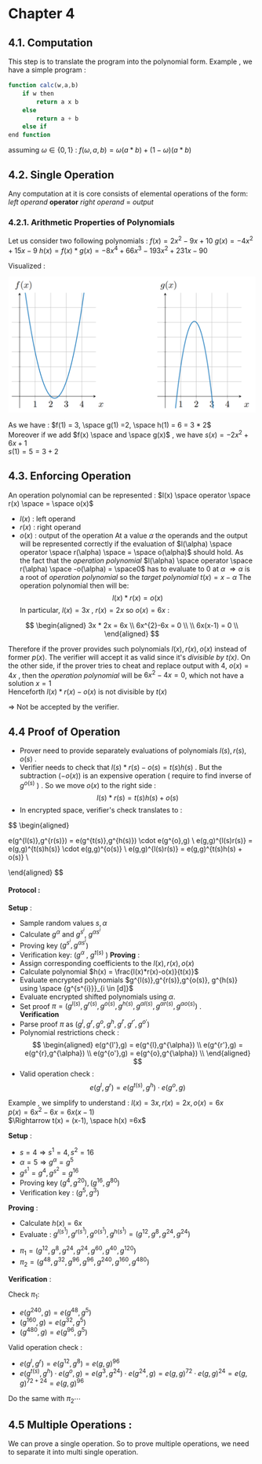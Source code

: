 # Chapter 4
## 4.1. Computation
This step is to translate the program into the polynomial form.
Example , we have a simple program : 
```javascript
function calc(w,a,b)
	if w then 
		return a x b
	else 
		return a + b
	else if 
end function
```

assuming $\omega \in \{0,1\}$  : 
$f(\omega,a,b) = \omega (a * b ) + (1- \omega )(a*b)$  
## 4.2. Single Operation 
Any computation at it is core consists of elemental operations of the form:
                 *left operand*  **operator** *right operand* = *output*
### 4.2.1. Arithmetic Properties of Polynomials
Let us consider two following polynomials : 
$f(x) = 2x^{2}-9x+10$
$g(x)=-4x^{2}+15x-9$ 
$h(x) = f(x) * g(x) = -8x^{4}+66x^{3}-193x^{2}+231x -90$

Visualized : 

![](attachments/fg.png)

As we have :
$f(1) = 3, \space  g(1) =2, \space h(1) = 6 = 3 * 2$    
Moreover if we add $f(x) \space and \space g(x)$ , we have $s(x) = -2x^{2}+6x+1$  
$s(1)=5= 3+2$ 

## 4.3. Enforcing Operation
An operation polynomial can be represented :
$l(x) \space operator \space r(x) \space = \space o(x)$ 
* $l(x)$ : left operand
* $r(x)$ : right operand
* $o(x)$ : output of the operation
At a value $\alpha$ the operands and the output will be represented correctly if the evaluation of $l(\alpha) \space operator \space r(\alpha) \space = \space o(\alpha)$ should hold.
As the fact that the *operation polynomial* $l(\alpha) \space operator \space r(\alpha) \space -o(\alpha) = \space0$ has to evaluate to 0 at $\alpha$ $\Rightarrow \alpha$ is a root of *operation polynomial* so the *target polynomial* $t(x) = x- \alpha$ 
The operation polynomial then will be:
$$l(x)*r(x) = o(x)$$
In particular, $l(x) = 3x$ , $r(x) = 2x$ so $o(x)=6x$  :

$$
\begin{aligned}
 3x * 2x = 6x \\
 6x^{2}-6x = 0 \\
            \\
 6x(x-1)  = 0 \\
\end{aligned}
$$

Therefore if the prover provides such polynomials $l(x),r(x),o(x)$ instead of former $p(x)$. The verifier will accept it as valid since it's *divisible by $t(x)$*.
On the other side, if the prover tries to cheat and replace output with 4, $o(x)=4x$ , then the *operation polynomial* will be $6x^{2}-4x =0$, which not have a solution $x=1$  
Henceforth $l(x)*r(x) -o(x)$ is not divisible by $t(x)$ 

$\Rightarrow$ Not be accepted by the verifier.
## 4.4 Proof of Operation 

- Prover need to provide separately evaluations of polynomials $l(s),r(s),o(s)$ . 
- Verifier needs to check that $l(s) * r(s) -o(s) = t(s)h(s)$ . But the subtraction $(-o(x))$ is an expensive operation ( require to find inverse of $g^{o(s)}$ ) . So we move $o(x)$  to the right side : 
  $$l(s) * r(s)  = t(s)h(s) + o(s)$$
- In encrypted space, verifier's check translates to :
  
$$
\begin{aligned}

e(g^{l(s)},g^{r(s)}) = e(g^{t(s)},g^{h(s)}) \cdot e(g^{o},g) \\
e(g,g)^{l(s)r(s)} = e(g,g)^{t(s)h(s)} \cdot e(g,g)^{o(s)}    \\
e(g,g)^{l(s)r(s)} = e(g,g)^{t(s)h(s) + o(s)}                 \\

\end{aligned}
$$

#### Protocol : 
**Setup** :
- Sample random values $s,\alpha$
- Calculate $g^{\alpha}$ and $g^{s^{i}}$, $g^{\alpha s^{i}}$
- Proving key ($g^{s^{i}},g^{\alpha s^{i}}$)
- Verification key: ($g^{\alpha}$ , $g^{t(s)}$ )
**Proving** :
- Assign corresponding coefficients to the $l(x), r(x), o(x)$ 
- Calculate polynomial $h(x) = \frac{l(x)*r(x)-o(x)}{t(x)}$
- Evaluate encrypted polynomials $g^{l(s)},g^{r(s)},g^{o(s)}, g^{h(s)} using \space {g^{s^{i}}}_{i \in [d]}$  
- Evaluate encrypted shifted polynomials using $\alpha$.
- Set proof $\pi = (g^{l(s)},g^{r(s)},g^{o(s)}, g^{h(s)},g^{\alpha l(s)},g^{\alpha r(s)},g^{\alpha o(s)})$ .  
**Verification** 
- Parse proof $\pi$ as $(g^{l},g^{r},g^{o}, g^{h},g^{l'},g^{r'},g^{o'})$ 
- Polynomial restrictions check :  
$$
\begin{aligned}
e(g^{l'},g) = e(g^{l},g^{\alpha}) \\
e(g^{r'},g) = e(g^{r},g^{\alpha}) \\
e(g^{o'},g) = e(g^{o},g^{\alpha}) \\
\end{aligned}
$$
- Valid operation check : 
$$e(g^{l},g^{r}) = e(g^{t(s)},g^{h}) \cdot e(g^{o},g)$$

Example , we simplify to understand  :
$l(x) = 3x, r(x) =2x, o(x) = 6x$  
$p(x) = 6x^{2} -6x =6x(x-1)$  
$\Rightarrow t(x) = (x-1), \space h(x) =6x$ 

**Setup**  :

- $s=4 \Rightarrow s^{1} =4, s^{2}=16$   
- $\alpha =5 \Rightarrow g^{\alpha} = g^{5}$
- $g^{s^{1}}=g^{4}, g^{s^{2}}=g^{16}$    
- Proving key $(g^{4},g^{20}),(g^{16},g^{80})$
- Verification key : $(g^{5},g^{3})$
  
**Proving** :
  
* Calculate $h(x) = 6x$
* Evaluate :   $g^{l(s^1)},g^{r(s^1)},g^{o(s^1)}, g^{h(s^1)} = (g^{12},g^{8},g^{24},g^{24})$
- $\pi_{1} =(g^{12},g^{8},g^{24},g^{24},g^{60},g^{40},g^{120})$
- $\pi_{2}=(g^{48},g^{32},g^{96},g^{96},g^{240},g^{160},g^{480})$
  
**Verification** :
  
Check $\pi_{1} :$ 
- $e(g^{240},g)=e(g^{48},g^{5})$ 
- $(g^{160},g)= e(g^{32},g^{5})$ 
- $(g^{480},g)=e(g^{96},g^{5})$
  
Valid operation check :

- $e(g^{l},g^{r})=e(g^{12},g^{8})=e(g,g)^{96}$ 
- $e(g^{t(s)},g^{h}) \cdot e(g^{o},g) =e(g^{3},g^{24}) \cdot e(g^{24},g) =e(g,g)^{72} \cdot e(g,g)^{24}=e(g,g)^{72+24}=e(g,g)^{96}$
  
Do the same with $\pi_{2} \cdots$ 

## 4.5 Multiple Operations :
We can prove a single operation. So to prove multiple operations, we need to separate it into multi single operation.




